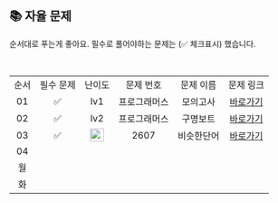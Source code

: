 
## 📚 자율 문제

순서대로 푸는게 좋아요.
필수로 풀어야하는 문제는 (✅ 체크표시) 했습니다.

<br/>
<table>
  <tr>
    <td align="center">순서</td>
    <td align="center">필수 문제</td>
    <td align="center">난이도</td>
    <td align="center">문제 번호</td>
    <td align="center">문제 이름</td>
    <td align="center">문제 링크</td>
  </tr>
   <tr>
    <td align="center">01</td>
    <td align="center">✅</td>
    <td align="center">lv1</td>
    <td align="center">프로그래머스</td>
    <td align="center">모의고사</td>
    <td align="center"><a href="https://school.programmers.co.kr/learn/courses/30/lessons/42840">바로가기</a></td>
  </tr>
  <tr>
    <td align="center">02</td>
    <td align="center">✅</td>
    <td align="center">lv2</td>
    <td align="center">프로그래머스</td>
    <td align="center">구명보트</td>
    <td align="center"><a href="https://school.programmers.co.kr/learn/courses/30/lessons/42885">바로가기</a></td>
  </tr>
  <tr>
    <td align="center">03</td>
    <td align="center">✅</td>
    <td align="center"><img height="23px" width="25px" src="https://d2gd6pc034wcta.cloudfront.net/tier/9.svg"></td>
    <td align="center">2607</td>
    <td align="center">비슷한단어</td>
    <td align="center"><a href="https://www.acmicpc.net/problem/2607">바로가기</a></td>
  </tr>
  <tr>
    <td align="center">04</제</td>
    <td align="center"></td>
    <td align="center"></td>
  </tr>
  <tr>
    <td align="center">월</td>
    <td align="center"></td>
    <td align="center"></td>
    <td align="center"></td>
    <td align="center"></td>
  </tr>
  <tr>
    <td align="center">화</td>
    <td align="center"></td>
    <td align="center"></td>
    <td align="center"></td>
    <td align="center"></td>
  </tr>

</table>
